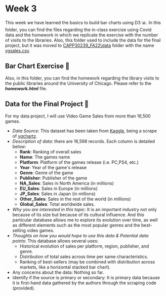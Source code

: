 # Week 3
This week we have learned the basics to build bar charts using D3 📊. In this folder, you can find the files regarding the in-class exercise using Covid data and the homework in which we replicate the exercise with the number of visits to the libraries. Also, this folder used to include the data for the final project, but it was moved to [CAPP30239_FA22\data](https://github.com/dmarticr/CAPP30239_FA22/tree/main/data) folder with the name [vgsales.csv](https://github.com/dmarticr/CAPP30239_FA22/tree/main/data/vgsales.csv).

## Bar Chart Exercise 📝
Also, in this folder, you can find the homework regarding the library visits to the public libraries around the University of Chicago. Please refer to the ***homework.html*** file.

## Data for the Final Project 📝
For my data project, I will use Video Game Sales from more than 16,500 games.
* *Data Source*: This dataset has been taken from [Kaggle](https://www.kaggle.com/datasets/gregorut/videogamesales), being a scrape of [vgchartz](https://www.vgchartz.com/).
* *Description of data*: there are 16,598 records. Each column is detailed below:
    * **Rank**: Ranking of overall sales
    * **Name**: The games name
    * **Platform**: Platform of the games release (i.e. PC,PS4, etc.)
    * **Year**: Year of the game's release
    * **Genre**: Genre of the game
    * **Publisher**: Publisher of the game
    * **NA_Sales**: Sales in North America (in millions)
    * **EU_Sales**: Sales in Europe (in millions)
    * **JP_Sales**: Sales in Japan (in millions)
    * **Other_Sales**: Sales in the rest of the world (in millions)
    * **Global_Sales**: Total worldwide sales.
* *Why you are interested in this topic*: It is an important industry not only because of its size but because of its cultural influence. And this particular database allows me to explore its evolution over time, as well as different elements such as the most popular genres and the best-selling video games.
* *Thoughts on how you would hope to use this data & Potential data points*: This database allows several uses:
    * Historical evolution of sales per platform, region, publisher, and genre.
    * Distribution of total sales across time per same characteristics.
    * Ranking of best-sellers (may be combined with distribution across markets, like a horizontal stacked bar chart).
* Any concerns about the data: Nothing so far.
* Identify if the source is primary or secondary: It is primary data because it is first-hand data gathered by the authors through the scraping code (provided).